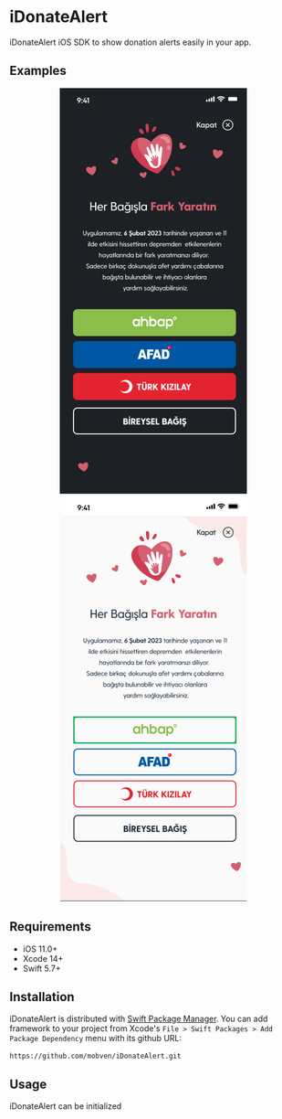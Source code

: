 # iDonateAlert

iDonateAlert iOS SDK to show donation alerts easily in your app.

## Examples
<p align="center">
  <img alt="UI" src="Docs/screenshot_dark.png">
  <img alt="UI" src="Docs/screenshot_light.png">
</p>


## Requirements
* iOS 11.0+
* Xcode 14+
* Swift 5.7+

## Installation
iDonateAlert is distributed with [Swift Package Manager](https://swift.org/package-manager/). You can add framework to your project from Xcode's `File > Swift Packages > Add Package Dependency` menu with its github URL:
```
https://github.com/mobven/iDonateAlert.git
```

## Usage
iDonateAlert can be initialized


